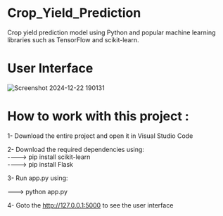 # Crop_Yield_Prediction
Crop yield prediction model using Python and popular machine learning libraries such as 
TensorFlow and scikit-learn.<br>
# User Interface

![Screenshot 2024-12-22 190131](https://github.com/user-attachments/assets/914b369c-d93c-4118-aec0-b4dfa3d5eeb7)

# How to work with this project :

1- Download the entire project and open it in Visual Studio Code 

2- Download the required dependencies using:<br>
----> pip install scikit-learn<br>
----> pip install Flask<br>

3- Run app.py using:

---> python app.py

4- Goto the http://127.0.0.1:5000 to see the user interface

